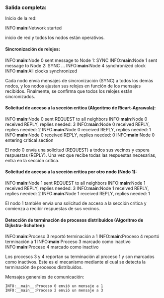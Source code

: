 ### Salida completa:












Inicio de la red:

INFO:__main__:Network started

inicio de red y todos los nodos están operativos.

#### Sincronización de relojes:

INFO:__main__:Node 0 sent message to Node 1: SYNC
INFO:__main__:Node 1 sent message to Node 2: SYNC
...
INFO:__main__:Node 4 synchronized clock
INFO:__main__:All clocks synchronized

Cada nodo envía mensajes de sincronización (SYNC) a todos los demás nodos, y los nodos ajustan sus relojes en función de los mensajes recibidos. Finalmente, se confirma que todos los relojes están sincronizados.

#### Solicitud de acceso a la sección crítica (Algoritmo de Ricart-Agrawala):

INFO:__main__:Node 0 sent REQUEST to all neighbors
INFO:__main__:Node 0 received REPLY, replies needed: 3
INFO:__main__:Node 0 received REPLY, replies needed: 2
INFO:__main__:Node 0 received REPLY, replies needed: 1
INFO:__main__:Node 0 received REPLY, replies needed: 0
INFO:__main__:Node 0 entering critical section

El nodo 0 envía una solicitud (REQUEST) a todos sus vecinos y espera respuestas (REPLY). Una vez que recibe todas las respuestas necesarias, entra en la sección crítica.

#### Solicitud de acceso a la sección crítica por otro nodo (Nodo 1):

INFO:__main__:Node 1 sent REQUEST to all neighbors
INFO:__main__:Node 1 received REPLY, replies needed: 3
INFO:__main__:Node 1 received REPLY, replies needed: 2
INFO:__main__:Node 1 received REPLY, replies needed: 1

El nodo 1 también envía una solicitud de acceso a la sección crítica y comienza a recibir respuestas de sus vecinos.


#### Detección de terminación de procesos distribuidos (Algoritmo de Dijkstra-Scholten):

INFO:__main__:Proceso 3 reportó terminación a 1
INFO:__main__:Proceso 4 reportó terminación a 1
INFO:__main__:Proceso 3 marcado como inactivo
INFO:__main__:Proceso 4 marcado como inactivo

Los procesos 3 y 4 reportan su terminación al proceso 1 y son marcados como inactivos. Este es el mecanismo mediante el cual se detecta la terminación de procesos distribuidos.

Mensajes generales de comunicación:

    INFO:__main__:Proceso 0 envió un mensaje a 1
    INFO:__main__:Proceso 2 envió un mensaje a 3
   


